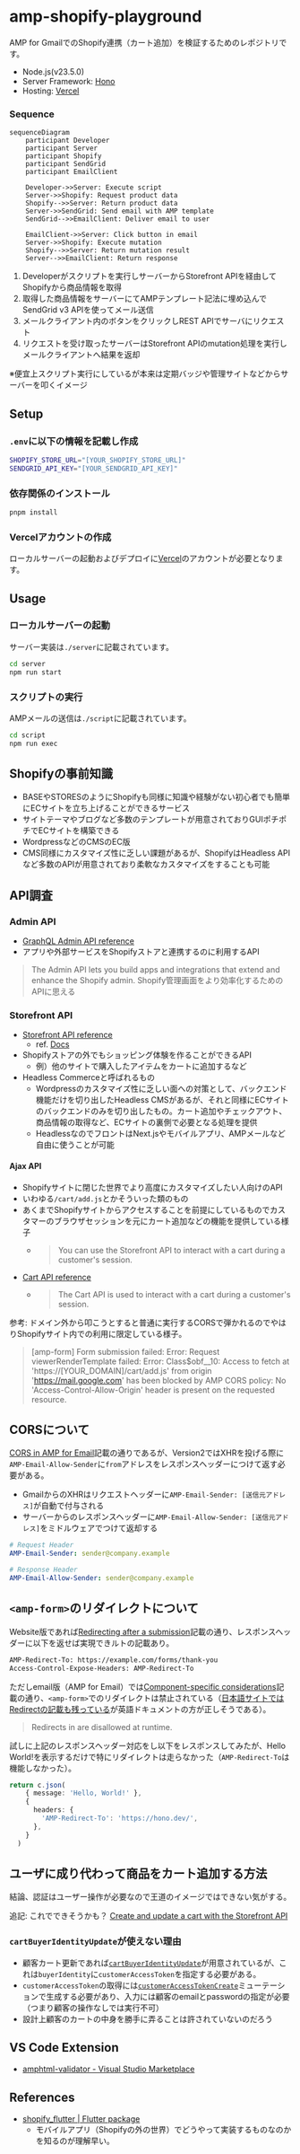 # amp-shopify-playground

AMP for GmailでのShopify連携（カート追加）を検証するためのレポジトリです。

- Node.js(v23.5.0)
- Server Framework: [Hono](https://hono.dev/)
- Hosting: [Vercel](https://vercel.com/)

### Sequence

```mermaid
sequenceDiagram
    participant Developer
    participant Server
    participant Shopify
    participant SendGrid
    participant EmailClient

    Developer->>Server: Execute script
    Server->>Shopify: Request product data
    Shopify-->>Server: Return product data
    Server->>SendGrid: Send email with AMP template
    SendGrid-->>EmailClient: Deliver email to user

    EmailClient->>Server: Click button in email
    Server->>Shopify: Execute mutation
    Shopify-->>Server: Return mutation result
    Server-->>EmailClient: Return response
```

1. Developerがスクリプトを実行しサーバーからStorefront APIを経由してShopifyから商品情報を取得
1. 取得した商品情報をサーバーにてAMPテンプレート記法に埋め込んでSendGrid v3 APIを使ってメール送信
1. メールクライアント内のボタンをクリックしREST APIでサーバにリクエスト
1. リクエストを受け取ったサーバーはStorefront APIのmutation処理を実行しメールクライアントへ結果を返却

※便宜上スクリプト実行にしているが本来は定期バッジや管理サイトなどからサーバーを叩くイメージ

## Setup

### `.env`に以下の情報を記載し作成

```bash
SHOPIFY_STORE_URL="[YOUR_SHOPIFY_STORE_URL]"
SENDGRID_API_KEY="[YOUR_SENDGRID_API_KEY]"
```

### 依存関係のインストール

```bash
pnpm install
```

### Vercelアカウントの作成

ローカルサーバーの起動およびデプロイに[Vercel](https://vercel.com/)のアカウントが必要となります。

## Usage

### ローカルサーバーの起動

サーバー実装は`./server`に記載されています。

```bash
cd server
npm run start
```

### スクリプトの実行

AMPメールの送信は`./script`に記載されています。

```bash
cd script
npm run exec
```

## Shopifyの事前知識

- BASEやSTORESのようにShopifyも同様に知識や経験がない初心者でも簡単にECサイトを立ち上げることができるサービス
- サイトテーマやブログなど多数のテンプレートが用意されておりGUIポチポチでECサイトを構築できる
- WordpressなどのCMSのEC版
- CMS同様にカスタマイズ性に乏しい課題があるが、ShopifyはHeadless APIなど多数のAPIが用意されており柔軟なカスタマイズをすることも可能

## API調査

### Admin API

- [GraphQL Admin API reference](https://shopify.dev/docs/api/admin-graphql)
- アプリや外部サービスをShopifyストアと連携するのに利用するAPI

> The Admin API lets you build apps and integrations that extend and enhance the Shopify admin.
Shopify管理画面をより効率化するためのAPIに思える

### Storefront API

- [Storefront API reference](https://shopify.dev/docs/api/storefront)
  - ref. [Docs](https://github.com/Shopify/shopify-app-js/tree/main/packages/api-clients/storefront-api-client#readme)
- Shopifyストアの外でもショッピング体験を作ることができるAPI
  - 例）他のサイトで購入したアイテムをカートに追加するなど
- Headless Commerceと呼ばれるもの
  - Wordpressのカスタマイズ性に乏しい面への対策として、バックエンド機能だけを切り出したHeadless CMSがあるが、それと同様にECサイトのバックエンドのみを切り出したもの。カート追加やチェックアウト、商品情報の取得など、ECサイトの裏側で必要となる処理を提供
  - HeadlessなのでフロントはNext.jsやモバイルアプリ、AMPメールなど自由に使うことが可能

#### Ajax API

- Shopifyサイトに閉じた世界でより高度にカスタマイズしたい人向けのAPI
- いわゆる`/cart/add.js`とかそういった類のもの
- あくまでShopifyサイトからアクセスすることを前提にしているものでカスタマーのブラウザセッションを元にカート追加などの機能を提供している様子
  - > You can use the Storefront API to interact with a cart during a customer's session.
- [Cart API reference](https://shopify.dev/docs/api/ajax/reference/cart)
  - >The Cart API is used to interact with a cart during a customer's session.

参考: ドメイン外から叩こうとすると普通に実行するCORSで弾かれるのでやはりShopifyサイト内での利用に限定している様子。

> [amp-form] Form submission failed: Error: Request viewerRenderTemplate failed: Error: Class$obf__10: Access to fetch at 'https://[YOUR_DOMAIN]/cart/add.js' from origin 'https://mail.google.com' has been blocked by AMP CORS policy: No 'Access-Control-Allow-Origin' header is present on the requested resource.

## CORSについて

[CORS in AMP for Email](https://amp.dev/documentation/guides-and-tutorials/email/learn/cors-in-email)記載の通りであるが、Version2ではXHRを投げる際に`AMP-Email-Allow-Sender`に`from`アドレスをレスポンスヘッダーにつけて返す必要がある。

- GmailからのXHRはリクエストヘッダーに`AMP-Email-Sender: [送信元アドレス]`が自動で付与される
- サーバーからのレスポンスヘッダーに`AMP-Email-Allow-Sender: [送信元アドレス]`をミドルウェアでつけて返却する

```yaml
# Request Header
AMP-Email-Sender: sender@company.example

# Response Header
AMP-Email-Allow-Sender: sender@company.example
```

## `<amp-form>`のリダイレクトについて

Website版であれば[Redirecting after a submission](https://amp.dev/documentation/components/amp-form#redirecting-after-a-submission)記載の通り、レスポンスヘッダーに以下を返せば実現できルトの記載あり。

```sh
AMP-Redirect-To: https://example.com/forms/thank-you
Access-Control-Expose-Headers: AMP-Redirect-To
```

ただしemail版（AMP for Email）では[Component-specific considerations](https://amp.dev/documentation/guides-and-tutorials/email/learn/email-spec/amp-email-format#component-specific-considerations)記載の通り、`<amp-form>`でのリダイレクトは禁止されている（[日本語サイトではRedirectの記載も残っている](https://amp.dev/ja/documentation/components/email/amp-form#%E9%80%81%E4%BF%A1%E5%BE%8C%E3%81%AE%E3%83%AA%E3%83%80%E3%82%A4%E3%83%AC%E3%82%AF%E3%83%88)が英語ドキュメントの方が正しそうである）。

>Redirects in <amp-form> are disallowed at runtime.

試しに上記のレスポンスヘッダー対応をし以下をレスポンスしてみたが、Hello World!を表示するだけで特にリダイレクトは走らなかった（`AMP-Redirect-To`は機能しなかった）。

```ts
return c.json(
    { message: 'Hello, World!' },
    {
      headers: {
        'AMP-Redirect-To': 'https://hono.dev/',
      },
    }
  )
```

## ユーザに成り代わって商品をカート追加する方法

結論、認証はユーザー操作が必要なので王道のイメージではできない気がする。

追記: これでできそうかも？
[Create and update a cart with the Storefront API](https://shopify.dev/docs/storefronts/headless/building-with-the-storefront-api/cart/manage)

### `cartBuyerIdentityUpdate`が使えない理由

- 顧客カート更新であれば[`cartBuyerIdentityUpdate`](https://shopify.dev/docs/api/storefront/2024-04/mutations/cartbuyeridentityupdate)が用意されているが、これは`buyerIdentity`に`customerAccessToken`を指定する必要がある。
- `customerAccessToken`の取得には[`customerAccessTokenCreate`](https://shopify.dev/docs/api/storefront/2024-10/mutations/customeraccesstokencreate)ミューテーションで生成する必要があり、入力には顧客のemailとpasswordの指定が必要（つまり顧客の操作なしでは実行不可）
- 設計上顧客のカートの中身を勝手に弄ることは許されていないのだろう

## VS Code Extension

- [amphtml-validator - Visual Studio Marketplace](https://marketplace.visualstudio.com/items?itemName=amphtml.amphtml-validator)

## References

- [shopify_flutter | Flutter package](https://pub.dev/packages/shopify_flutter)
  - モバイルアプリ（Shopifyの外の世界）でどうやって実装するものなのかを知るのが理解早い。
